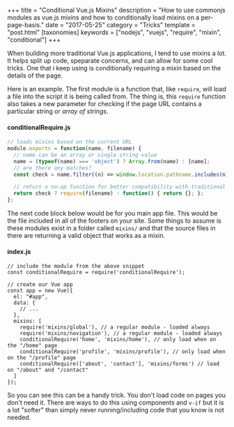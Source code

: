 +++
title = "Conditional Vue.js Mixins"
description = "How to use commonjs modules as vue.js mixins and how to conditionally load mixins on a per-page-basis."
date = "2017-05-25"
category = "Tricks"
template = "post.html"
[taxonomies]
keywords = ["nodejs", "vuejs", "require", "mixin", "conditional"]
+++

When building more traditional Vue.js applications, I tend to use mixins a lot. It helps split up code, speparate concerns, and can allow for some cool tricks. One that i keep using is conditionally requiring a mixin based on the details of the page.

Here is an example. The first module is a function that, like `require`, will load a file into the script it is being called from. The thing is, this `require` function also takes a new parameter for checking if the page URL contains a particular string or _array of strings_.

#### conditionalRequire.js

```js
// loads mixins based on the current URL
module.exports = function(name, filename) {
  // name can be an array or single string value
  name = (typeof(name) === 'object') ? Array.from(name) : [name];
  // are there any matches?
  const check = name.filter((n) => window.location.pathname.includes(n)).length;

  // return a no-op function for better compatibility with traditional require
  return check ? require(filename) : function() { return {}; };
};
```

The next code block below would be for you main app file. This would be the file included in all of the footers on your site. Some things to assume is these modules exist in a folder called `mixins/` and that the source files in there are returning a valid object that works as a mixin.

#### index.js

```
// include the module from the above snippet
const conditionalRequire = require('conditionalRequire');

// create our Vue app
const app = new Vue({
  el: "#app",
  data: {
    // ...
  },
  mixins: [
    require('mixins/global'), // a regular module - loaded always
    require('mixins/navigation'), // a regular module - loaded always
    conditionalRequire('home', 'mixins/home'), // only load when on the "/home" page
    conditionalRequire('profile', 'mixins/profile'), // only load when on the "/profile" page
    conditionalRequire(['about', 'contact'], 'mixins/forms') // load on "/about" and "/contact"
  ]
});
```

So you can see this can be a handy trick. You don't load code on pages you don't need it. There are ways to do this using components and `v-if` but it is a lot "softer" than simply never running/including code that you know is not needed.
